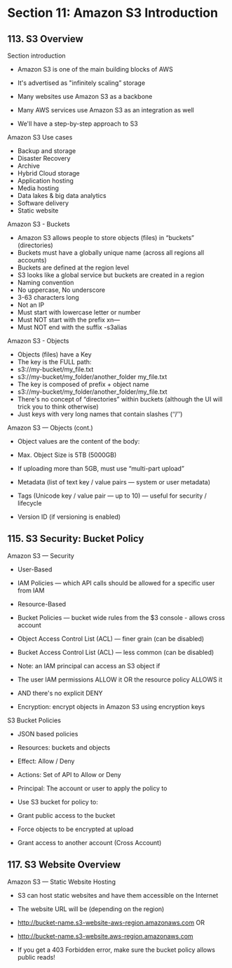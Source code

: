 # Section 11: Amazon S3 Introduction

## 113. S3 Overview

Section introduction

- Amazon S3 is one of the main building blocks of AWS
- It's advertised as "infinitely scaling” storage

- Many websites use Amazon S3 as a backbone
- Many AWS services use Amazon S3 as an integration as well

- We'll have a step-by-step approach to S3

Amazon S3 Use cases

- Backup and storage
- Disaster Recovery
- Archive
- Hybrid Cloud storage
- Application hosting
- Media hosting
- Data lakes & big data analytics
- Software delivery
- Static website

Amazon S3 - Buckets

- Amazon S3 allows people to store objects (files) in “buckets” (directories)
- Buckets must have a globally unique name (across all regions all accounts)
- Buckets are defined at the region level
- S3 looks like a global service but buckets are created in a region
- Naming convention
 - No uppercase, No underscore
 - 3-63 characters long
 - Not an IP
 - Must start with lowercase letter or number
 - Must NOT start with the prefix xn—
 - Must NOT end with the suffix -s3alias

 Amazon S3 - Objects

- Objects (files) have a Key
- The key is the FULL path:
 - s3://my-bucket/my_file.txt
 - s3://my-bucket/my_folder/another_folder my_file.txt
- The key is composed of prefix + object name
 - s3://my-bucket/my_folder/another_folder/my_file.txt
- There's no concept of “directories” within buckets (although the UI will trick you to think otherwise)
- Just keys with very long names that contain slashes (‘‘/’’)

Amazon S3 — Objects (cont.)

- Object values are the content of the body:
 - Max. Object Size is 5TB (5000GB)
 - If uploading more than 5GB, must use “multi-part upload”

- Metadata (list of text key / value pairs — system or user metadata)
- Tags (Unicode key / value pair — up to 10) — useful for security / lifecycle
* Version ID (if versioning is enabled)

## 115. S3 Security: Bucket Policy

Amazon S3 — Security

- User-Based
 - IAM Policies — which API calls should be allowed for a specific user from IAM

- Resource-Based
 - Bucket Policies — bucket wide rules from the $3 console - allows cross account
 - Object Access Control List (ACL) — finer grain (can be disabled)
 - Bucket Access Control List (ACL) — less common (can be disabled)

- Note: an IAM principal can access an S3 object if
 - The user IAM permissions ALLOW it OR the resource policy ALLOWS it
 - AND there's no explicit DENY

- Encryption: encrypt objects in Amazon S3 using encryption keys

S3 Bucket Policies

- JSON based policies
 - Resources: buckets and objects
 - Effect: Allow / Deny
 - Actions: Set of API to Allow or Deny
 - Principal: The account or user to apply the policy to

- Use S3 bucket for policy to:
 - Grant public access to the bucket
 - Force objects to be encrypted at upload
 - Grant access to another account (Cross Account)

## 117. S3 Website Overview

Amazon S3 — Static Website Hosting

- S3 can host static websites and have them accessible on the Internet

- The website URL will be (depending on the region)
 - http://bucket-name.s3-website-aws-region.amazonaws.com
   OR
 - http://bucket-name.s3-website.aws-region.amazonaws.com

- If you get a 403 Forbidden error, make sure the bucket policy allows public reads!

